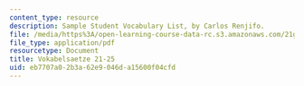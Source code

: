 ```yaml
---
content_type: resource
description: Sample Student Vocabulary List, by Carlos Renjifo.
file: /media/https%3A/open-learning-course-data-rc.s3.amazonaws.com/21g-404-german-iv-spring-2005/eb7707a02b3a62e9046da15600f04cfd_MIT21G_404S05_vokabelliste.pdf
file_type: application/pdf
resourcetype: Document
title: Vokabelsaetze 21-25
uid: eb7707a0-2b3a-62e9-046d-a15600f04cfd
---
```

